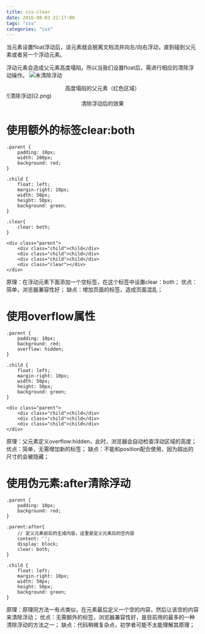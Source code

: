 ```yaml
---
title: css-clear
date: 2016-08-03 22:17:00
tags: "css"
categories: "css"
---
```


当元素设置float浮动后，该元素就会脱离文档流并向左/向右浮动，直到碰到父元素或者另一个浮动元素。

浮动元素会造成父元素高度塌陷，所以当我们设置float后，需进行相应的清除浮动操作。
![未清除浮动](1.png)
<div style="text-align:center;">高度塌陷的父元素（红色区域）</div>
![清除浮动](2.png)
<div style="text-align:center;">清除浮动后的效果</div>
<!--more-->

# 使用额外的标签clear:both

```
.parent {
    padding: 10px;
    width: 200px;
    background: red;
}

.child {
    float: left;
    margin-right: 10px;
    width: 50px;
    height: 50px;
    background: green;
}

.clear{
    clear: both;
}

<div class="parent">
    <div class="child">child</div>
    <div class="child">child</div>
    <div class="child">child</div>
    <div class="clear"></div>
</div>
```

原理：在浮动元素下面添加一个空标签，在这个标签中设置clear：both；
优点：简单，浏览器兼容性好；
缺点：增加页面的标签，造成页面混乱；

# 使用overflow属性

```
.parent {
    padding: 10px;
    background: red;
    overflow: hidden;
}

.child {
    float: left;
    margin-right: 10px;
    width: 50px;
    height: 50px;
    background: green;
}

<div class="parent">
    <div class="child">child</div>
    <div class="child">child</div>
    <div class="child">child</div>
</div>
```

原理：父元素定义overflow:hidden，此时，浏览器会自动检查浮动区域的高度；
优点：简单，无需增加新的标签；
缺点：不能和position配合使用，因为超出的尺寸的会被隐藏；

# 使用伪元素:after清除浮动

```
.parent {
    padding: 10px;
    background: red;
}

.parent:after{
    // 定义元素前后的生成内容，这里是定义元素后的空内容
    content: '';    
    display: block;
    clear: both;
}

.child {
    float: left;
    margin-right: 10px;
    width: 50px;
    height: 50px;
    background: green;
}
```

原理：原理同方法一有点类似，在元素最后定义一个空的内容，然后让该空的内容来清除浮动；
优点：无需额外的标签，浏览器兼容性好，是目前用的最多的一种清除浮动的方法之一；
缺点：代码稍微复杂点，初学者可能不太能理解其原理；







